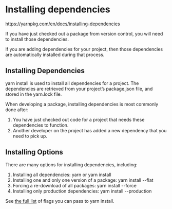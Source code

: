 # Installing dependencies

https://yarnpkg.com/en/docs/installing-dependencies

If you have just checked out a package from version control, you will need to install those dependencies.

If you are adding dependencies for your project, then those dependencies are automatically installed during that process.

## Installing Dependencies

yarn install is used to install all dependencies for a project. The dependencies are retrieved from your project’s package.json file, and stored in the yarn.lock file.

When developing a package, installing dependencies is most commonly done after:

1. You have just checked out code for a project that needs these dependencies to function.
2. Another developer on the project has added a new dependency that you need to pick up.

## Installing Options

There are many options for installing dependencies, including:

1. Installing all dependencies: yarn or yarn install
2. Installing one and only one version of a package: yarn install --flat
3. Forcing a re-download of all packages: yarn install --force
4. Installing only production dependencies: yarn install --production

See [the full list](./cli/install.md) of flags you can pass to yarn install.